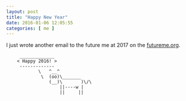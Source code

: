 ```yaml
--- 
layout: post
title: "Happy New Year"
date: 2016-01-06 12:05:55
categories: [ me ]
---
```


I just wrote another email to the future me at 2017 on the [futureme.org][futureme].

<!-- more -->

```
     _____________
    < Happy 2016! >
     -------------
            \   ^__^
             \  (oo)\_______
                (__)\       )\/\
                    ||----w |
                    ||     ||
```

[futureme]:     https://www.futureme.org/

